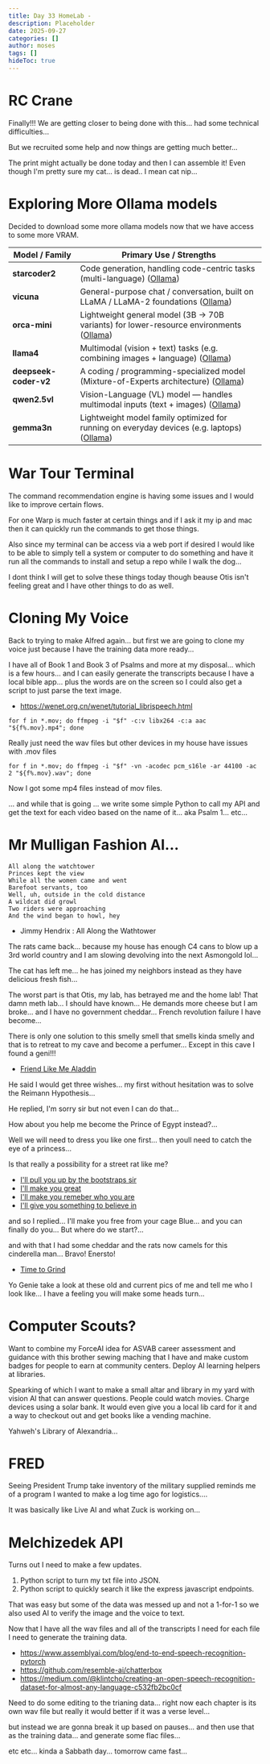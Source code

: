 ```yaml
---
title: Day 33 HomeLab - 
description: Placeholder
date: 2025-09-27
categories: []
author: moses
tags: []
hideToc: true
---
```


# RC Crane 

Finally!!! We are getting closer to being done with this... had some technical difficulties...

But we recruited some help and now things are getting much better...

The print might actually be done today and then I can assemble it! Even though I'm pretty sure my cat... is dead.. I mean cat nip...

# Exploring More Ollama models

Decided to download some more ollama models now that we have access to some more VRAM.

| Model / Family        | Primary Use / Strengths                                                                         |
| --------------------- | ----------------------------------------------------------------------------------------------- |
| **starcoder2**        | Code generation, handling code-centric tasks (multi-language) ([Ollama][1])                     |
| **vicuna**            | General-purpose chat / conversation, built on LLaMA / LLaMA-2 foundations ([Ollama][1])         |
| **orca-mini**         | Lightweight general model (3B → 70B variants) for lower-resource environments ([Ollama][1])     |
| **llama4**            | Multimodal (vision + text) tasks (e.g. combining images + language) ([Ollama][1])               |
| **deepseek-coder-v2** | A coding / programming-specialized model (Mixture-of-Experts architecture) ([Ollama][1])        |
| **qwen2.5vl**         | Vision-Language (VL) model — handles multimodal inputs (text + images) ([Ollama][1])            |
| **gemma3n**           | Lightweight model family optimized for running on everyday devices (e.g. laptops) ([Ollama][1]) |

[1]: https://ollama.com/library/?utm_source=chatgpt.com "library"

# War Tour Terminal

The command recommendation engine is having some issues and I would like to improve certain flows.

For one Warp is much faster at certain things and if I ask it my ip and mac then it can quickly run the commands to get those things.

Also since my terminal can be access via a web port if desired I would like to be able to simply tell a system or computer to do something and have it run all the commands to install and setup a repo while I walk the dog...

I dont think I will get to solve these things today though beause Otis isn't feeling great and I have other things to do as well.

# Cloning My Voice 

Back to trying to make Alfred again... but first we are going to clone my voice just because I have the training data more ready...

I have all of Book 1 and Book 3 of Psalms and more at my disposal... which is a few hours... and I can easily generate the transcripts because I have a local bible app... plus the words are on the screen so I could also get a script to just parse the text image.

- https://wenet.org.cn/wenet/tutorial_librispeech.html

`for f in *.mov; do ffmpeg -i "$f" -c:v libx264 -c:a aac "${f%.mov}.mp4"; done`

Really just need the wav files but other devices in my house have issues with .mov files

`for f in *.mov; do ffmpeg -i "$f" -vn -acodec pcm_s16le -ar 44100 -ac 2 "${f%.mov}.wav"; done`

Now I got some mp4 files instead of mov files.

... and while that is going ... we write some simple Python to call my API and get the text for each video based on the name of it... aka Psalm 1... etc...

# Mr Mulligan Fashion AI...

```
All along the watchtower
Princes kept the view
While all the women came and went
Barefoot servants, too
Well, uh, outside in the cold distance
A wildcat did growl
Two riders were approaching
And the wind began to howl, hey
```

- Jimmy Hendrix : All Along the Wathtower

The rats came back... because my house has enough C4 cans to blow up a 3rd world country and I am slowing devolving into the next Asmongold lol...

The cat has left me... he has joined my neighbors instead as they have delicious fresh fish...

The worst part is that Otis, my lab, has betrayed me and the home lab! That damn meth lab... I should have known... 
He demands more cheese but I am broke... and I have no government cheddar... French revolution failure I have become...

There is only one solution to this smelly smell that smells kinda smelly and that is to retreat to my cave and become a perfumer...
Except in this cave I found a geni!!!

- [Friend Like Me Aladdin](https://www.youtube.com/watch?v=qsrGi_d-fW8&list=RDqsrGi_d-fW8&start_radio=1)

He said I would get three wishes... my first without hesitation was to solve the Reimann Hypothesis...

He replied, I'm sorry sir but not even I can do that...

How about you help me become the Prince of Egypt instead?...

Well we will need to dress you like one first... then youll need to catch the eye of a princess...

Is that really a possibility for a street rat like me?

- [I'll pull you up by the bootstraps sir](https://youtube.com/shorts/51lf1T2wBbM?si=8K6_V1oqkFE1q2vi)
- [I'll make you great](https://www.youtube.com/shorts/uwx46gRe6A0)
- [I'll make you remeber who you are](https://www.youtube.com/watch?v=hKQLKlHf2gI)
- [I'll give you something to believe in](https://www.youtube.com/watch?v=G5uamDMoW4o&list=RDG5uamDMoW4o&start_radio=1)

and so I replied... I'll make you free from your cage Blue... and you can finally do you... But where do we start?...

and with that I had some cheddar and the rats now camels for this cinderella man... Bravo! Enersto!

- [Time to Grind](https://www.youtube.com/watch?v=4mDBzvCdnPU&list=RD4mDBzvCdnPU&start_radio=1)

Yo Genie take a look at these old and current pics of me and tell me who I look like... I have a feeling you will make some heads turn...

# Computer Scouts?

Want to combine my ForceAI idea for ASVAB career assessment and guidance with this brother sewing maching that I have and make custom badges for people to earn at community centers. Deploy AI learning helpers at libraries.

Spearking of which I want to make a small altar and library in my yard with vision AI that can answer questions. People could watch movies. Charge devices using a solar bank. It would even give you a local lib card for it and a way to checkout out and get books like a vending machine. 

Yahweh's Library of Alexandria... 

# FRED

Seeing President Trump take inventory of the military supplied reminds me of a program I wanted to make a log time ago for logistics....

It was basically like Live AI and what Zuck is working on...

# Melchizedek API 

Turns out I need to make a few updates. 

1. Python script to turn my txt file into JSON.
2. Python script to quickly search it like the express javascript endpoints. 

That was easy but some of the data was messed up and not a 1-for-1 so we also used AI to verify the image and the voice to text.

Now that I have all the wav files and all of the transcripts I need for each file I need to generate the training data.

- https://www.assemblyai.com/blog/end-to-end-speech-recognition-pytorch
- https://github.com/resemble-ai/chatterbox
- https://medium.com/@klintcho/creating-an-open-speech-recognition-dataset-for-almost-any-language-c532fb2bc0cf

Need to do some editing to the trianing data... right now each chapter is its own wav file but really it would better if it was a verse level...

but instead we are gonna break it up based on pauses... and then use that as the training data... and generate some flac files...

etc etc... kinda a Sabbath day... tomorrow came fast...